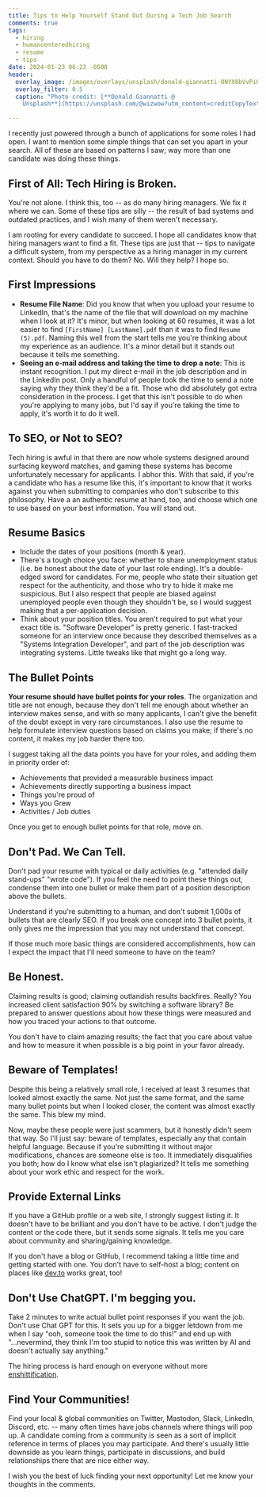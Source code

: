 ```yaml
---
title: Tips to Help Yourself Stand Out During a Tech Job Search
comments: true
tags:
  - hiring
  - humancenteredhiring
  - resume
  - tips
date: 2024-01-23 06:23 -0500
header:
  overlay_image: /images/overlays/unsplash/donald-giannatti-8NYX8bVvPiQ-unsplash.jpg
  overlay_filter: 0.5
  caption: "Photo credit: [**Donald Giannatti @
    Unsplash**](https://unsplash.com/@wizwow?utm_content=creditCopyText&utm_medium=referral&utm_source=unsplash)"

---
```

I recently just powered through a bunch of applications for some roles I had open. I want to mention some simple things that can set you apart in your search. All of these are based on patterns I saw; way more than one candidate was doing these things.

## First of All: Tech Hiring is Broken.

You're not alone. I think this, too -- as do many hiring managers. We fix it where we can. Some of these tips are silly -- the result of bad systems and outdated practices, and I wish many of them weren't necessary.

I am rooting for every candidate to succeed. I hope all candidates know that hiring managers want to find a fit. These tips are just that -- tips to navigate a difficult system, from my perspective as a hiring manager in my current context. Should you have to do them? No. Will they help? I hope so.

## First Impressions

* **Resume File Name**: Did you know that when you upload your resume to LinkedIn, that's the name of the file that will download on my machine when I look at it? It's minor, but when looking at 60 resumes, it was a lot easier to find `[FirstName] [LastName].pdf` than it was to find `Resume (5).pdf`. Naming this well from the start tells me you're thinking about my experience as an audience. It's a minor detail but it stands out because it tells me something.
* **Seeing an e-mail address and taking the time to drop a note**: This is instant recognition. I put my direct e-mail in the job description and in the LinkedIn post. Only a handful of people took the time to send a note saying why they think they'd be a fit. Those who did absolutely got extra consideration in the process. I get that this isn't possible to do when you're applying to many jobs, but I'd say if you're taking the time to apply, it's worth it to do it well.

## To SEO, or Not to SEO?

Tech hiring is awful in that there are now whole systems designed around surfacing keyword matches, and gaming these systems has become unfortunately necessary for applicants. I abhor this. With that said, if you're a candidate who has a resume like this, it's important to know that it works against you when submitting to companies who don't subscribe to this philosophy. Have a an authentic resume at hand, too, and choose which one to use based on your best information. You will stand out.

## Resume Basics

* Include the dates of your positions (month & year).
* There's a tough choice you face: whether to share unemployment status (i.e. be honest about the date of your last role ending). It's a double-edged sword for candidates. For me, people who state their situation get respect for the authenticity, and those who try to hide it make me suspicious. But I also respect that people are biased against unemployed people even though they shouldn't be, so I would suggest making that a per-application decision.
* Think about your position titles. You aren't required to put what your exact title is. "Software Developer" is pretty generic. I fast-tracked someone for an interview once because they described themselves as a "Systems Integration Developer", and part of the job description was integrating systems. Little tweaks like that might go a long way.

## The Bullet Points

**Your resume should have bullet points for your roles**. The organization and title are not enough, because they don't tell me enough about whether an interview makes sense, and with so many applicants, I can't give the benefit of the doubt except in very rare circumstances. I also use the resume to help formulate interview questions based on claims you make; if there's no content, it makes my job harder there too.

I suggest taking all the data points you have for your roles, and adding them in priority order of:

* Achievements that provided a measurable business impact
* Achievements directly supporting a business impact
* Things you're proud of
* Ways you Grew
* Activities / Job duties

Once you get to enough bullet points for that role, move on.

## Don't Pad. We Can Tell.

Don't pad your resume with typical or daily activities (e.g. "attended daily stand-ups" "wrote code"). If you feel the need to point these things out, condense them into one bullet or make them part of a position description above the bullets.

Understand if you're submitting to a human, and don't submit 1,000s of bullets that are clearly SEO. If you break one concept into 3 bullet points, it only gives me the impression that you may not understand that concept.

If those much more basic things are considered accomplishments, how can I expect the impact that I'll need someone to have on the team?

## Be Honest.

Claiming results is good; claiming outlandish results backfires. Really? You increased client satisfaction 90% by switching a software library? Be prepared to answer questions about how these things were measured and how you traced your actions to that outcome.

You don't have to claim amazing results; the fact that you care about value and how to measure it when possible is a big point in your favor already.

## Beware of Templates!

Despite this being a relatively small role, I received at least 3 resumes that looked almost exactly the same. Not just the same format, and the same many bullet points but when I looked closer, the content was almost exactly the same. This blew my mind.

Now, maybe these people were just scammers, but it honestly didn't seem that way. So I'll just say: beware of templates, especially any that contain helpful language. Because if you're submitting it without major modifications, chances are someone else is too. It immediately disqualifies you both; how do I know what else isn't plagiarized? It tells me something about your work ethic and respect for the work.

## Provide External Links

If you have a GitHub profile or a web site, I strongly suggest listing it. It doesn't have to be brilliant and you don't have to be active. I don't judge the content or the code there, but it sends some signals. It tells me you care about community and sharing/gaining knowledge.

If you don't have a blog or GitHub, I recommend taking a little time and getting started with one. You don't have to self-host a blog; content on places like [dev.to](https://dev.to/) works great, too!

## Don't Use ChatGPT. I'm begging you.

Take 2 minutes to write actual bullet point responses if you want the job. Don't use Chat GPT for this. It sets you up for a bigger letdown from me when I say "ooh, someone took the time to do this!" and end up with "...nevermind, they think I'm too stupid to notice this was written by AI and doesn't actually say anything."

The hiring process is hard enough on everyone without more [enshittification](https://en.wikipedia.org/wiki/Enshittification).

## Find Your Communities!

Find your local & global communities on Twitter, Mastodon, Slack, LinkedIn, Discord, etc. -- many often times have jobs channels where things will pop up. A candidate coming from a community is seen as a sort of implicit reference in terms of places you may participate. And there's usually little downside as you learn things, participate in discussions, and build relationships there that are nice either way.

I wish you the best of luck finding your next opportunity! Let me know your thoughts in the comments.
